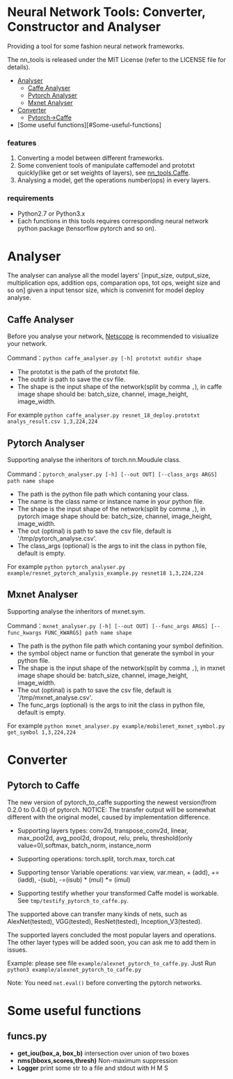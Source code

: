 # Neural Network Tools: Converter, Constructor and Analyser

 Providing a tool for some fashion neural network frameworks.
 
 The nn_tools is released under the MIT License (refer to the LICENSE file for details).

- [Analyser](#Analyser)
  - [Caffe Analyser](##Caffe-Analyser)
  - [Pytorch Analyser](##Pytorch-Analyser)
  - [Mxnet Analyser](##Mxnet-Analyser)
- [Converter](#Converter)
  - [Pytorch->Caffe](#Pytorch-to-Caffe)
- [Some useful functions][#Some-useful-functions]

### features

1. Converting a model between different frameworks.
2. Some convenient tools of manipulate caffemodel and prototxt quickly(like get or set weights of layers), 
see [nn_tools.Caffe](https://github.com/hahnyuan/nn_tools/tree/master/Caffe).
3. Analysing a model, get the operations number(ops) in every layers.

### requirements

- Python2.7 or Python3.x
- Each functions in this tools requires corresponding neural network python package (tensorflow pytorch and so on).

# Analyser

The analyser can analyse all the model layers' [input_size, output_size, multiplication ops, addition ops, 
comparation ops, tot ops, weight size and so on] given a input tensor size, which is convenint for model deploy analyse.

## Caffe Analyser
Before you analyse your network, [Netscope](http://ethereon.github.io/netscope/#/editor)
is recommended to visiualize your network.

Command：`python caffe_analyser.py [-h] prototxt outdir shape`
- The prototxt is the path of the prototxt file.
- The outdir is path to save the csv file.
- The shape is the input shape of the network(split by comma `,`), in caffe image shape should be: 
batch_size, channel, image_height, image_width.

For example `python caffe_analyser.py resnet_18_deploy.prototxt analys_result.csv 1,3,224,224`

## Pytorch Analyser
Supporting analyse the inheritors of torch.nn.Moudule class.

Command：`pytorch_analyser.py [-h] [--out OUT] [--class_args ARGS] path name shape`
- The path is the python file path which contaning your class.
- The name is the class name or instance name in your python file.
- The shape is the input shape of the network(split by comma `,`), in pytorch image shape should be:
batch_size, channel, image_height, image_width.
- The out (optinal) is path to save the csv file, default is '/tmp/pytorch_analyse.csv'.
- The class_args (optional) is the args to init the class in python file, default is empty.

For example `python pytorch_analyser.py example/resnet_pytorch_analysis_example.py resnet18 1,3,224,224`


## Mxnet Analyser
Supporting analyse the inheritors of mxnet.sym.

Command：`mxnet_analyser.py [-h] [--out OUT] [--func_args ARGS] [--func_kwargs FUNC_KWARGS] path name shape`
- The path is the python file path which contaning your symbol definition.
- the symbol object name or function that generate the symbol in your python file.
- The shape is the input shape of the network(split by comma `,`), in mxnet image shape should be:
batch_size, channel, image_height, image_width.
- The out (optinal) is path to save the csv file, default is '/tmp/mxnet_analyse.csv'.
- The func_args (optional) is the args to init the class in python file, default is empty.

For example `python mxnet_analyser.py example/mobilenet_mxnet_symbol.py get_symbol 1,3,224,224`

# Converter

## Pytorch to Caffe

The new version of pytorch_to_caffe supporting the newest version(from 0.2.0 to 0.4.0) of pytorch.
NOTICE: The transfer output will be somewhat different with the original model, caused by implementation difference.

- Supporting layers types: conv2d, transpose_conv2d, linear, max_pool2d, avg_pool2d, dropout,
 relu, prelu, threshold(only value=0),softmax, batch_norm, instance_norm

- Supporting operations: torch.split, torch.max, torch.cat
- Supporting tensor Variable operations: var.view, var.mean, + (add), += (iadd), -(sub), -=(isub)
 \* (mul) *= (imul)
- Supporting testify whether your transformed Caffe model is workable. See `tmp/testify_pytorch_to_caffe.py`.

The supported above can transfer many kinds of nets, 
such as AlexNet(tested), VGG(tested), ResNet(tested), Inception_V3(tested).

The supported layers concluded the most popular layers and operations.
 The other layer types will be added soon, you can ask me to add them in issues.

Example: please see file `example/alexnet_pytorch_to_caffe.py`. Just Run `python3 example/alexnet_pytorch_to_caffe.py`

Note: You need `net.eval()` before converting the pytorch networks.

# Some useful functions

## funcs.py

- **get_iou(box_a, box_b)** intersection over union of two boxes
- **nms(bboxs,scores,thresh)** Non-maximum suppression
- **Logger** print some str to a file and stdout with H M S

